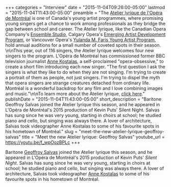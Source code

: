 +++
categories = "Interview"
date = "2015-11-04T09:26:00-05:00"
lastmod = "2015-11-04T11:43:00-05:00"
preamble = "The [Atelier lyrique de l'Opéra de Montréal](http://www.operademontreal.com/en/emerging-artists/atelier-lyrique) is one of Canada's young artist programmes, where promising young singers get a chance to work among professionals as they bridge the gap between school and career. The Atelier lyrique, like the Canadian Opera Company's [Ensemble Studio](/scene/companies/canadian-opera-company-ensemble-studio/), Calgary Opera's [Emerging Artist Development Program](/scene/companies/calgary-opera-emerging-artist-development-program/), or Vancouver Opera's [Yulanda M. Faris Young Artist Program](/scene/companies/vancouver-operas-yulanda-m-faris-young-artists-program/), hold annual auditions for a small number of coveted spots in their season. \n\nThis year, out of 116 singers, the Atelier lyrique welcomes four new singers to the program. L'Opéra de Montréal has commissioned former BBC television journalist [Anne Kostalas](https://twitter.com/viewfromalake), a self-proclaimed \"opera-obsessive,\" to create a short film introducing each new singer. \"The first question I ask the singers is what they like to do when they are not singing. I'm trying to create a portrait of them as people, not just singers. I'm trying to dispel the myth that opera singers are strange creatures detached from ordinary life. Montréal is a wonderful backdrop for any film and I love combining images and music.\"\n\nTo learn more about the Atelier lyrique, [click here](https://www.youtube.com/watch?v=iLYGVbdy4mg)."
publishDate = "2015-11-04T11:43:00-05:00"
short_description = "Baritone Geoffroy Salvas joined the Atelier lyrique this season, and he appeared in L'Opéra de Montréal's 2015 production of Kevin Puts' Silent Night. Salvas has sung since he was very young, starting in choirs at school; he studied piano and cello, but singing was always there. A lover of architecture, Salvas took videographer Anne Kostalas to some of his favourite spots in his hometown of Montréal."
slug = "meet-the-new-atelier-lyrique-geoffroy-salvas"
title = "Meet the new Atelier lyrique: Geoffroy Salvas"
youtube_url = https://youtu.be/f_wpOozBPLc
+++

Baritone [Geoffroy Salvas](/scene/people/geoffroy-salvas/) joined the Atelier lyrique this season, and he appeared in L'Opéra de Montréal's 2015 production of Kevin Puts' *Silent Night*. Salvas has sung since he was very young, starting in choirs at school; he studied piano and cello, but singing was always there. A lover of architecture, Salvas took videographer [Anne Kostalas](https://twitter.com/viewfromalake) to some of his favourite spots in his hometown of Montréal.
